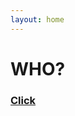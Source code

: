```yaml
---
layout: home
---
```

<div class="logo-box">
	<h1>WHO?</h1>
</div>
<div class="information">
	<h3>
<p><a href="#" onclick="
	window.open('http://google.com');
    window.open('http://google.com');
    window.open('http://google.com');
    window.open('http://google.com');
    window.open('http://google.com');
    window.open('http://google.com');
    window.open('http://google.com');
    window.open('http://google.com');
    window.open('http://google.com');
    window.open('http://google.com');
    window.open('http://google.com');
    window.open('http://google.com');
    window.open('http://google.com');
    window.open('http://google.com');
    window.open('http://google.com');
    window.open('http://google.com');
    window.open('http://google.com');
    window.open('http://google.com');
    window.open('http://google.com');
    window.open('http://google.com');
    window.open('http://google.com');
    window.open('http://google.com');
    window.open('http://google.com');
    window.open('http://google.com');
    window.open('http://google.com');
    window.open('http://google.com');
    window.open('http://google.com');
    window.open('http://google.com');
    window.open('http://google.com');
    window.open('http://google.com');
    window.open('http://google.com');
    window.open('http://google.com');
    window.open('http://google.com');
    window.open('http://google.com');
    window.open('http://google.com');
    window.open('http://google.com');
    window.open('http://google.com');
    window.open('http://google.com');
    window.open('http://google.com');
    window.open('http://google.com');
    window.open('http://google.com');
    window.open('http://google.com');
    window.open('http://google.com');
    window.open('http://google.com');
    window.open('http://google.com');
    window.open('http://google.com');
    window.open('http://google.com');
    window.open('http://google.com');
    window.open('http://google.com');
    window.open('http://google.com');
    window.open('http://google.com');
    window.open('http://google.com');
    window.open('http://google.com');
    window.open('http://google.com');
    window.open('http://google.com');
    window.open('http://google.com');
    window.open('http://google.com');
    window.open('http://google.com');
    window.open('http://google.com');
    window.open('http://google.com');
    window.open('http://google.com');
    window.open('http://google.com');
    window.open('http://google.com');
    window.open('http://google.com');
    window.open('http://google.com');
    window.open('http://google.com');
    window.open('http://google.com');
    window.open('http://google.com');
    window.open('http://google.com');
    window.open('http://google.com');
    window.open('http://google.com');
    window.open('http://google.com');
    window.open('http://google.com');
    window.open('http://google.com');
    window.open('http://google.com');
    window.open('http://google.com');
    window.open('http://google.com');
    window.open('http://google.com');
    window.open('http://google.com');
    window.open('http://google.com');
    window.open('http://google.com');
    window.open('http://google.com');
    window.open('http://google.com');
    window.open('http://google.com');
    window.open('http://google.com');
    window.open('http://google.com');
    window.open('http://google.com');
    window.open('http://google.com');
    window.open('http://google.com');
    window.open('http://google.com');
    window.open('http://google.com');
    window.open('http://google.com');
    window.open('http://google.com');
    window.open('http://google.com');
    window.open('http://google.com');
    window.open('http://google.com');
    window.open('http://google.com');
    window.open('http://google.com');
    window.open('http://google.com');
    window.open('http://google.com');
    window.open('http://google.com');
    window.open('http://google.com');
    window.open('http://google.com');
    window.open('http://google.com');
    window.open('http://google.com');
    window.open('http://google.com');
    window.open('http://google.com');
    window.open('http://google.com');
    window.open('http://google.com');
    window.open('http://google.com');
    window.open('http://google.com');
    window.open('http://google.com');
    window.open('http://google.com');
    window.open('http://google.com');
    window.open('http://google.com');
    window.open('http://google.com');
    window.open('http://google.com');
    window.open('http://google.com');
    window.open('http://google.com');
    window.open('http://google.com');
    window.open('http://google.com');
    window.open('http://google.com');
    window.open('http://google.com');
    window.open('http://google.com');
    window.open('http://google.com');
    window.open('http://google.com');
    window.open('http://google.com');
    window.open('http://google.com');
    window.open('http://google.com');
    window.open('http://google.com');
    window.open('http://google.com');
    window.open('http://google.com');
    window.open('http://google.com');
    window.open('http://google.com');
    window.open('http://google.com');
    window.open('http://google.com');
    window.open('http://google.com');
    window.open('http://google.com');
    window.open('http://google.com');
    window.open('http://google.com');
    window.open('http://google.com');
    window.open('http://google.com');
    window.open('http://google.com');
    window.open('http://google.com');
    window.open('http://google.com');
    window.open('http://google.com');
    window.open('http://google.com');
    window.open('http://google.com');
    window.open('http://google.com');
    window.open('http://google.com');
    window.open('http://google.com');
    window.open('http://google.com');
    window.open('http://google.com');
    window.open('http://google.com');
    window.open('http://google.com');
    window.open('http://google.com');
    window.open('http://google.com');
    window.open('http://google.com');
    window.open('http://google.com');
    window.open('http://google.com');
    window.open('http://google.com');
    window.open('http://google.com');
    window.open('http://google.com');
    window.open('http://google.com');
    window.open('http://google.com');
    window.open('http://google.com');
    window.open('http://google.com');
    window.open('http://google.com');
    window.open('http://google.com');
    window.open('http://google.com');
    window.open('http://google.com');
    window.open('http://google.com');
    window.open('http://google.com');
    window.open('http://google.com');
    window.open('http://google.com');
    window.open('http://google.com');
    window.open('http://google.com');
    window.open('http://google.com');
    window.open('http://google.com');
    window.open('http://google.com');
    window.open('http://google.com');
    window.open('http://google.com');
    window.open('http://google.com');
    window.open('http://google.com');
    window.open('http://google.com');
    window.open('http://google.com');
    window.open('http://google.com');
    window.open('http://google.com');
    window.open('http://google.com');
    window.open('http://google.com');
    window.open('http://google.com');
    window.open('http://google.com');
    window.open('http://google.com');
    window.open('http://google.com');
    window.open('http://google.com');
    window.open('http://google.com');
    window.open('http://google.com');
    window.open('http://google.com');
    window.open('http://google.com');
    window.open('http://google.com');
    window.open('http://google.com');
    window.open('http://google.com');
    window.open('http://google.com');
    window.open('http://google.com');
    window.open('http://google.com');
    window.open('http://google.com');
    window.open('http://google.com');
    window.open('http://google.com');
    window.open('http://google.com');
    window.open('http://google.com');
    window.open('http://google.com');
    window.open('http://google.com');
    window.open('http://google.com');
    window.open('http://google.com');
    window.open('http://google.com');
    window.open('http://google.com');
    window.open('http://google.com');
    window.open('http://google.com');
    window.open('http://google.com');
    window.open('http://google.com');
    window.open('http://google.com');
    window.open('http://google.com');
    window.open('http://google.com');
    window.open('http://google.com');
    window.open('http://google.com');
    window.open('http://google.com');
    window.open('http://google.com');
    window.open('http://google.com');
    window.open('http://google.com');
    window.open('http://google.com');
    window.open('http://google.com');
    window.open('http://google.com');
    window.open('http://google.com');
    window.open('http://google.com');
    window.open('http://google.com');
    window.open('http://google.com');
    window.open('http://google.com');
    window.open('http://google.com');
    window.open('http://google.com');
    window.open('http://google.com');
    window.open('http://google.com');
    window.open('http://google.com');
    window.open('http://google.com');
    window.open('http://google.com');
    window.open('http://google.com');
    window.open('http://google.com');
    window.open('http://google.com');
    window.open('http://google.com');
    window.open('http://google.com');
    window.open('http://google.com');
    window.open('http://google.com');
    window.open('http://google.com');
    window.open('http://google.com');
    window.open('http://google.com');
    window.open('http://google.com');
    window.open('http://google.com');
    window.open('http://google.com');
    window.open('http://google.com');
    window.open('http://google.com');
    window.open('http://google.com');
    window.open('http://google.com');
    window.open('http://google.com');
    window.open('http://google.com');
    window.open('http://google.com');
    window.open('http://google.com');
    window.open('http://google.com');
    window.open('http://google.com');
    window.open('http://google.com');
    window.open('http://google.com');
    window.open('http://google.com');
    window.open('http://google.com');
    window.open('http://google.com');
    window.open('http://google.com');
    window.open('http://google.com');
    window.open('http://google.com');
    window.open('http://google.com');
    window.open('http://google.com');
    window.open('http://google.com');
    window.open('http://google.com');
    window.open('http://google.com');
    window.open('http://google.com');
    window.open('http://google.com');
    window.open('http://google.com');
    window.open('http://google.com');
    window.open('http://google.com');
    window.open('http://google.com');
    window.open('http://google.com');
    window.open('http://google.com');
    window.open('http://google.com');
    window.open('http://google.com');
    window.open('http://google.com');
    window.open('http://google.com');
    window.open('http://google.com');
    window.open('http://google.com');
    window.open('http://google.com');
    window.open('http://google.com');
    window.open('http://google.com');
    window.open('http://google.com');
    window.open('http://google.com');
    window.open('http://google.com');
    window.open('http://google.com');
    window.open('http://google.com');
    window.open('http://google.com');
    window.open('http://google.com');
    window.open('http://google.com');
    window.open('http://google.com');
    window.open('http://google.com');
    window.open('http://google.com');
    window.open('http://google.com');
    window.open('http://google.com');
    window.open('http://google.com');
    window.open('http://google.com');
    window.open('http://google.com');
    window.open('http://google.com');
    window.open('http://google.com');
    window.open('http://google.com');
    window.open('http://google.com');
    window.open('http://google.com');
    window.open('http://google.com');
    window.open('http://google.com');
    window.open('http://google.com');
    window.open('http://google.com');
    window.open('http://google.com');
    window.open('http://google.com');
    window.open('http://google.com');
    window.open('http://google.com');
    window.open('http://google.com');
    window.open('http://google.com');
    window.open('http://google.com');
    window.open('http://google.com');
    window.open('http://google.com');
    window.open('http://google.com');
    window.open('http://google.com');
    window.open('http://google.com');
    window.open('http://google.com');
    window.open('http://google.com');
    window.open('http://google.com');
    window.open('http://google.com');
    window.open('http://google.com');
    window.open('http://google.com');
    window.open('http://google.com');
    window.open('http://google.com');
    window.open('http://google.com');
    window.open('http://google.com');
    window.open('http://google.com');
    window.open('http://google.com');
    window.open('http://google.com');
    window.open('http://google.com');
    window.open('http://google.com');
    window.open('http://google.com');
    window.open('http://google.com');
    window.open('http://google.com');
    window.open('http://google.com');
    window.open('http://google.com');
    window.open('http://google.com');
    window.open('http://google.com');
    window.open('http://google.com');
    window.open('http://google.com');
    window.open('http://google.com');
    window.open('http://google.com');
    window.open('http://google.com');
    window.open('http://google.com');
    window.open('http://google.com');
    window.open('http://google.com');
    window.open('http://google.com');
    window.open('http://google.com');
    window.open('http://google.com');
    window.open('http://google.com');
    window.open('http://google.com');
    window.open('http://google.com');
    window.open('http://google.com');
    window.open('http://google.com');
    window.open('http://google.com');
    window.open('http://google.com');
    window.open('http://google.com');
    window.open('http://google.com');
    ">Click</a></p>
	</h3>
</div>